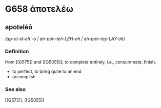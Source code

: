 # G658 ἀποτελέω

## apoteléō

_(ap-ot-el-eh'-o | ah-poh-teh-LEH-oh | ah-poh-tay-LAY-oh)_

### Definition

from [[G575]] and [[G5055]]; to complete entirely, i.e., consummate; finish.

- to perfect, to bring quite to an end
- accomplish

### See also

[[G575]], [[G5055]]

